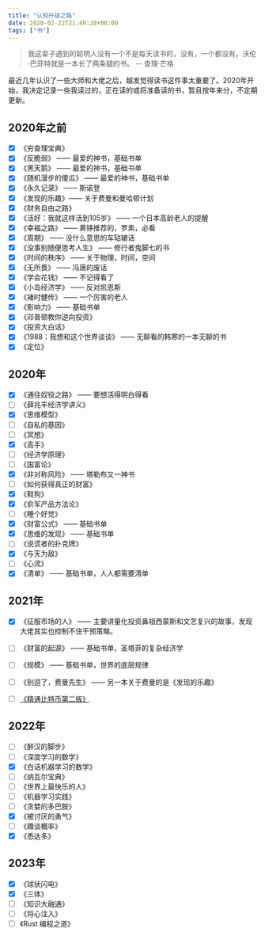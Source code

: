 ```yaml
---
title: "认知升级之路"
date: 2020-02-22T21:49:28+08:00
tags: ["书"]
---
```

> 我这辈子遇到的聪明人没有一个不是每天读书的，没有，一个都没有。沃伦·巴菲特就是一本长了两条腿的书。  -- 查理·芒格

最近几年认识了一些大师和大佬之后，越发觉得读书这件事太重要了。2020年开始，我决定记录一些我读过的，正在读的或将准备读的书，暂且按年来分，不定期更新。

## 2020年之前
- [x] 《穷查理宝典》
- [x] 《反脆弱》 —— 最爱的神书，基础书单
- [x] 《黑天鹅》 —— 最爱的神书，基础书单
- [x] 《随机漫步的傻瓜》 —— 最爱的神书，基础书单
- [x] 《永久记录》 —— 斯诺登
- [x] 《发现的乐趣》—— 关于费曼和曼哈顿计划
- [x] 《财务自由之路》
- [x] 《活好：我就这样活到105岁》 —— 一个日本高龄老人的提醒
- [x] 《幸福之路》 —— 黄铮推荐的，罗素，必看
- [x] 《周期》 —— 没什么意思的车轱辘话
- [x] 《没事别随便思考人生》 —— 修行者鬼脚七的书
- [x] 《时间的秩序》 —— 关于物理，时间，空间
- [x] 《无所畏》 —— 冯唐的废话
- [x] 《学会花钱》 —— 不记得看了
- [x] 《小岛经济学》 —— 反对凯恩斯
- [x] 《褚时健传》 —— 一个厉害的老人
- [x] 《影响力》 —— 基础书单
- [x] 《邓普顿教你逆向投资》
- [x] 《投资大白话》
- [x] 《1988：我想和这个世界谈谈》 —— 无聊看的韩寒的一本无聊的书
- [x] 《定位》

## 2020年
- [x] 《通往奴役之路》 —— 要想活得明白得看
- [ ] 《薛兆丰经济学讲义》
- [x] 《思维模型》
- [ ] 《自私的基因》
- [ ] 《冥想》
- [x] 《高手》
- [ ] 《经济学原理》
- [ ] 《国富论》
- [x] 《非对称风险》 —— 塔勒布又一神书
- [ ] 《如何获得真正的财富》
- [x] 《鞋狗》
- [x] 《俞军产品方法论》
- [ ] 《睡个好觉》
- [x] 《财富公式》 —— 基础书单
- [x] 《思维的发现》 —— 基础书单
- [ ] 《说谎者的扑克牌》
- [x] 《与天为敌》
- [ ] 《心流》
- [x] 《清单》  —— 基础书单，人人都需要清单

## 2021年
- [x] 《征服市场的人》 —— 主要讲量化投资鼻祖西蒙斯和文艺复兴的故事，发现大佬其实也控制不住干预策略。
- [ ] 《财富的起源》 —— 基础书单，圣塔菲的复杂经济学
- [ ] 《规模》 ——  基础书单，世界的底层规律
- [ ] 《别逗了，费曼先生》 —— 另一本关于费曼的是《发现的乐趣》
- [ ] [《精通比特币第二版》](https://github.com/lusuzi/bitcoinbook)


## 2022年
- [ ] 《醉汉的脚步》
- [ ] 《深度学习的数学》
- [x] 《白话机器学习的数学》
- [ ] 《纳瓦尔宝典》
- [ ] 《世界上最快乐的人》
- [ ] 《机器学习实践》
- [ ] 《贪婪的多巴胺》
- [x] 《被讨厌的勇气》
- [ ] 《趣谈概率》
- [x] 《悉达多》

## 2023年

- [x] 《球状闪电》
- [x] 《三体》
- [ ] 《知识大融通》
- [ ] 《将心注入》
- [ ] 《Rust 编程之道》
